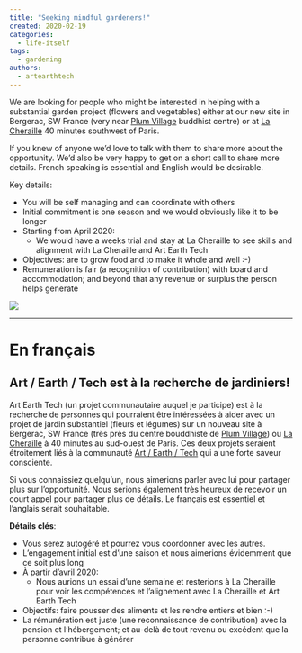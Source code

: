 ```yaml
---
title: "Seeking mindful gardeners!"
created: 2020-02-19
categories: 
  - life-itself
tags: 
  - gardening
authors: 
  - artearthtech
---
```


We are looking for people who might be interested in helping with a substantial garden project (flowers and vegetables) either at our new site in Bergerac, SW France (very near [Plum Village](https://plumvillage.org/) buddhist centre) or at [La Cheraille](http://lesjardinsdelacheraille.com/) 40 minutes southwest of Paris.

If you knew of anyone we’d love to talk with them to share more about the opportunity. We’d also be very happy to get on a short call to share more details. French speaking is essential and English would be desirable.

Key details:

- You will be self managing and can coordinate with others
- Initial commitment is one season and we would obviously like it to be longer
- Starting from April 2020:
    - We would have a weeks trial and stay at La Cheraille to see skills and alignment with La Cheraille and Art Earth Tech
- Objectives: are to grow food and to make it whole and well :-)
- Remuneration is fair (a recognition of contribution) with board and accommodation; and beyond that any revenue or surplus the person helps generate

![](/assets/images/LaC-christoph-jardin.JPG)

* * *

# En français

## **Art / Earth / Tech est à la recherche de jardiniers!**

Art Earth Tech (un projet communautaire auquel je participe) est à la recherche de personnes qui pourraient être intéressées à aider avec un projet de jardin substantiel (fleurs et légumes) sur un nouveau site à Bergerac, SW France (très près du centre bouddhiste de [Plum Village](https://plumvillage.org/)) ou [La Cheraille](http://lesjardinsdelacheraille.com/) à 40 minutes au sud-ouest de Paris. Ces deux projets seraient étroitement liés à la communauté [Art / Earth / Tech](https://artearthtech.com/2020/02/19/seeking-mindful-gardeners/www.artearthtech.com) qui a une forte saveur consciente.

Si vous connaissiez quelqu’un, nous aimerions parler avec lui pour partager plus sur l’opportunité. Nous serions également très heureux de recevoir un court appel pour partager plus de détails. Le français est essentiel et l’anglais serait souhaitable.

**Détails clés**:

- Vous serez autogéré et pourrez vous coordonner avec les autres.
- L’engagement initial est d’une saison et nous aimerions évidemment que ce soit plus long
- À partir d’avril 2020:
    - Nous aurions un essai d’une semaine et resterions à La Cheraille pour voir les compétences et l’alignement avec La Cheraille et Art Earth Tech
- Objectifs: faire pousser des aliments et les rendre entiers et bien :-)
- La rémunération est juste (une reconnaissance de contribution) avec la pension et l’hébergement; et au-delà de tout revenu ou excédent que la personne contribue à générer
